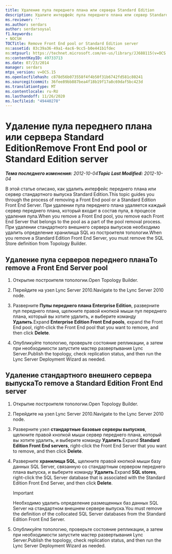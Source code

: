 ```yaml
---
title: Удаление пула переднего плана или сервера Standard Edition
description: Удалите интерфейс пула переднего плана или сервер Standard Edition.
ms.reviewer: ''
ms.author: serdars
author: serdarsoysal
f1.keywords:
- NOCSH
TOCTitle: Remove Front End pool or Standard Edition server
ms:assetid: 83c39a36-49a1-4ac6-9cc5-b0e441b1fdec
ms:mtpsurl: https://technet.microsoft.com/en-us/library/JJ688115(v=OCS.15)
ms:contentKeyID: 49733713
ms.date: 07/23/2014
manager: serdars
mtps_version: v=OCS.15
ms.openlocfilehash: c878d56b073558f4f4b50f31b6742fd581c80241
ms.sourcegitcommit: 36fee89bb887bea4f18b19f17a8c69daf5bc423d
ms.translationtype: MT
ms.contentlocale: ru-RU
ms.lasthandoff: 11/26/2020
ms.locfileid: "49440278"
---
```

# <a name="remove-front-end-pool-or-standard-edition-server"></a><span data-ttu-id="31c18-103">Удаление пула переднего плана или сервера Standard Edition</span><span class="sxs-lookup"><span data-stu-id="31c18-103">Remove Front End pool or Standard Edition server</span></span>

<div data-xmlns="http://www.w3.org/1999/xhtml">

<div class="topic" data-xmlns="http://www.w3.org/1999/xhtml" data-msxsl="urn:schemas-microsoft-com:xslt" data-cs="https://msdn.microsoft.com/">

<div data-asp="https://msdn2.microsoft.com/asp">



</div>

<div id="mainSection">

<div id="mainBody"><span data-ttu-id="31c18-104">

<span> </span></span><span class="sxs-lookup"><span data-stu-id="31c18-104">

<span> </span></span></span>

<span data-ttu-id="31c18-105">_**Тема последнего изменения:** 2012-10-04_</span><span class="sxs-lookup"><span data-stu-id="31c18-105">_**Topic Last Modified:** 2012-10-04_</span></span>

<span data-ttu-id="31c18-106">В этой статье описано, как удалить интерфейс переднего плана или сервер стандартного выпуска Standard Edition.</span><span class="sxs-lookup"><span data-stu-id="31c18-106">This topic guides you through the process of removing a Front End pool or a Standard Edition Front End Server.</span></span> <span data-ttu-id="31c18-107">При удалении пула переднего плана удаляется каждый сервер переднего плана, который входит в состав пула, в процессе удаления пула.</span><span class="sxs-lookup"><span data-stu-id="31c18-107">When you remove a Front End pool, you remove each Front End Server that belongs to the pool as a part of the pool removal process.</span></span> <span data-ttu-id="31c18-108">При удалении стандартного внешнего сервера выпусков необходимо удалить определение хранилища SQL из построителя топологии.</span><span class="sxs-lookup"><span data-stu-id="31c18-108">When you remove a Standard Edition Front End Server, you must remove the SQL Store definition from Topology Builder.</span></span>

<div>

## <a name="to-remove-a-front-end-server-pool"></a><span data-ttu-id="31c18-109">Удаление пула серверов переднего плана</span><span class="sxs-lookup"><span data-stu-id="31c18-109">To remove a Front End Server pool</span></span>

1.  <span data-ttu-id="31c18-110">Открытие построителя топологии.</span><span class="sxs-lookup"><span data-stu-id="31c18-110">Open Topology Builder.</span></span>

2.  <span data-ttu-id="31c18-111">Перейдите на узел Lync Server 2010.</span><span class="sxs-lookup"><span data-stu-id="31c18-111">Navigate to the Lync Server 2010 node.</span></span>

3.  <span data-ttu-id="31c18-112">Разверните **Пулы переднего плана Enterprise Edition**, разверните пул переднего плана, щелкните правой кнопкой мыши пул переднего плана, который вы хотите удалить, и выберите команду **Удалить**.</span><span class="sxs-lookup"><span data-stu-id="31c18-112">Expand **Enterprise Edition Front End pools**, expand the Front End pool, right-click the Front End pool that you want to remove, and then click **Delete**.</span></span>

4.  <span data-ttu-id="31c18-113">Опубликуйте топологию, проверьте состояние репликации, а затем при необходимости запустите мастер развертывания Lync Server.</span><span class="sxs-lookup"><span data-stu-id="31c18-113">Publish the topology, check replication status, and then run the Lync Server Deployment Wizard as needed.</span></span>

</div>

<div>

## <a name="to-remove-a-standard-edition-front-end-server"></a><span data-ttu-id="31c18-114">Удаление стандартного внешнего сервера выпуска</span><span class="sxs-lookup"><span data-stu-id="31c18-114">To remove a Standard Edition Front End server</span></span>

1.  <span data-ttu-id="31c18-115">Открытие построителя топологии.</span><span class="sxs-lookup"><span data-stu-id="31c18-115">Open Topology Builder.</span></span>

2.  <span data-ttu-id="31c18-116">Перейдите на узел Lync Server 2010.</span><span class="sxs-lookup"><span data-stu-id="31c18-116">Navigate to the Lync Server 2010 node.</span></span>

3.  <span data-ttu-id="31c18-117">Разверните узел **стандартные базовые серверы выпусков**, щелкните правой кнопкой мыши сервер переднего плана, который вы хотите удалить, и выберите команду **Удалить**.</span><span class="sxs-lookup"><span data-stu-id="31c18-117">Expand **Standard Edition Front End servers**, right-click the Front End Server that you want to remove, and then click **Delete**.</span></span>

4.  <span data-ttu-id="31c18-118">Разверните **хранилища SQL**, щелкните правой кнопкой мыши базу данных SQL Server, связанную со стандартным сервером переднего плана выпуска, и выберите команду **Удалить**.</span><span class="sxs-lookup"><span data-stu-id="31c18-118">Expand **SQL stores**, right-click the SQL Server database that is associated with the Standard Edition Front End Server, and then click **Delete**.</span></span>
    
    <div>
    

    > [!IMPORTANT]  
    > <span data-ttu-id="31c18-119">Необходимо удалить определение размещенных баз данных SQL Server на стандартном внешнем сервере выпуска.</span><span class="sxs-lookup"><span data-stu-id="31c18-119">You must remove the definition of the collocated SQL Server databases from the Standard Edition Front End Server.</span></span>

    
    </div>

5.  <span data-ttu-id="31c18-120">Опубликуйте топологию, проверьте состояние репликации, а затем при необходимости запустите мастер развертывания Lync Server.</span><span class="sxs-lookup"><span data-stu-id="31c18-120">Publish the topology, check replication status, and then run the Lync Server Deployment Wizard as needed.</span></span>

<span data-ttu-id="31c18-121"></div>

</div>

<span> </span>

</div>

</div>

</span><span class="sxs-lookup"><span data-stu-id="31c18-121"></div>

</div>

<span> </span>

</div>

</div>

</span></span></div>

